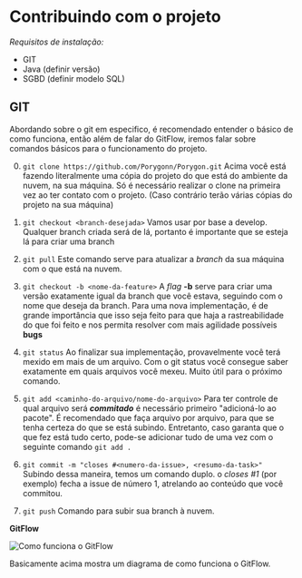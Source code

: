 # Contribuindo com o projeto

*Requisitos de instalação:* 
- GIT
- Java (definir versão)
- SGBD (definir modelo SQL)

**GIT**
-
Abordando sobre o git em especifico, é recomendado entender o básico de como funciona, então além de falar do GitFlow, iremos falar sobre comandos básicos para o funcionamento do projeto. 

0) `git clone https://github.com/Porygonn/Porygon.git`
Acima você está fazendo literalmente uma cópia do projeto do que está do ambiente da nuvem, na sua máquina. Só é necessário realizar o clone na primeira vez ao ter contato com o projeto. (Caso contrário terão várias cópias do projeto na sua máquina)

1) `git checkout <branch-desejada>`
Vamos usar por base a develop. Qualquer branch criada será de lá, portanto é importante que se esteja lá para criar uma branch

2) `git pull`
Este comando serve para atualizar a *branch* da sua máquina com o que está na nuvem.

3) `git checkout -b <nome-da-feature>`
A *flag* **-b** serve para criar uma versão exatamente igual da branch que você estava, seguindo com o nome que deseja da branch. 
Para uma nova implementação, é de grande importância que isso seja feito para que haja a rastreabilidade do que foi feito e nos permita resolver com mais agilidade possíveis **bugs**

4) `git status`
Ao finalizar sua implementação, provavelmente você terá mexido em mais de um arquivo. Com o git status você consegue saber exatamente em quais arquivos você mexeu. Muito útil para o próximo comando.

5) `git add <caminho-do-arquivo/nome-do-arquivo>`
Para ter controle de qual arquivo será ***commitado*** é necessário primeiro "adicioná-lo ao pacote". É recomendado que faça arquivo por arquivo, para que se tenha certeza do que se está subindo. Entretanto, caso garanta que o que fez está tudo certo, pode-se adicionar tudo de uma vez com o seguinte comando `git add .`

6) `git commit -m "closes #<numero-da-issue>, <resumo-da-task>"`
Subindo dessa maneira, temos um comando duplo. o *closes #1* (por exemplo) fecha a issue de número 1, atrelando ao conteúdo que você commitou. 

7) `git push`
Comando para subir sua branch à nuvem. 

**GitFlow** 

![Como funciona o GitFlow](https://docs.cronapp.io/download/attachments/145490620/gitflow_completo.png?version=1&modificationDate=1597265026000&api=v2)

Basicamente acima mostra um diagrama de como funciona o GitFlow. 